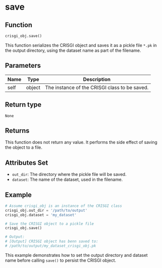 # save

## Function

```python
crisgi_obj.save()
```

This function serializes the CRISGI object and saves it as a pickle file `*.pk` in the output directory, using the dataset name as part of the filename.

## Parameters

| Name      | Type   | Description                                      |
|-----------|--------|--------------------------------------------------|
| self      | object | The instance of the CRISGI class to be saved.    |

## Return type

`None`

## Returns

This function does not return any value. It performs the side effect of saving the object to a file.

## Attributes Set

- `out_dir`: The directory where the pickle file will be saved.
- `dataset`: The name of the dataset, used in the filename.

## Example

```python
# Assume crisgi_obj is an instance of the CRISGI class
crisgi_obj.out_dir = '/path/to/output'
crisgi_obj.dataset = 'my_dataset'

# Save the CRISGI object to a pickle file
crisgi_obj.save()

# Output:
# [Output] CRISGI object has benn saved to:
# /path/to/output/my_dataset_crisgi_obj.pk
```

This example demonstrates how to set the output directory and dataset name before calling `save()` to persist the CRISGI object.
